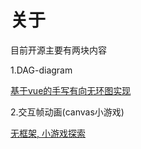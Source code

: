 # 关于

目前开源主要有两块内容


1.DAG-diagram

[基于vue的手写有向无环图实现](/joaoBlog/dag)


2.交互帧动画(canvas小游戏)

[无框架, 小游戏探索](/joaoBlog/game)
